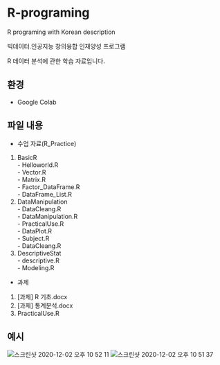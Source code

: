 # R-programing
R programing with Korean description

빅데이터․인공지능 창의융합 인재양성 프로그램

R 데이터 분석에 관한 학습 자료입니다.

## 환경
- Google Colab

## 파일 내용
- 수업 자료(R_Practice)
1. BasicR<br>
  \- Helloworld.R<br>
  \- Vector.R<br>
  \- Matrix.R<br>
  \- Factor_DataFrame.R<br>
  \- DataFrame_List.R<br>
2. DataManipulation<br>
  \- DataCleang.R<br>
  \- DataManipulation.R<br>
  \- PracticalUse.R<br>
  \- DataPlot.R<br>
  \- Subject.R<br>
  \- DataCleang.R<br>
3. DescriptiveStat<br>
  \- descriptive.R<br>
  \- Modeling.R<br>

- 과제
1. [과제] R 기초.docx
2. [과제] 통계분석.docx
3. PracticalUse.R

## 예시
![스크린샷 2020-12-02 오후 10 52 11](https://user-images.githubusercontent.com/42991070/100881275-13ddd580-34f1-11eb-9de6-bc7d89c80361.png)
![스크린샷 2020-12-02 오후 10 51 37](https://user-images.githubusercontent.com/42991070/100881285-16d8c600-34f1-11eb-8f93-82ad25f3a4aa.png)
